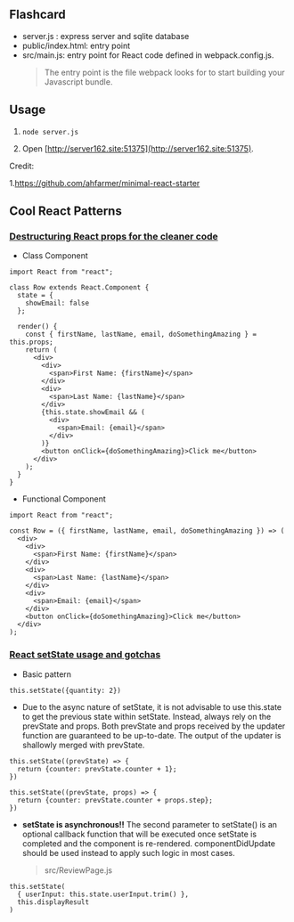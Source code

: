 ## Flashcard

- server.js : express server and sqlite database
- public/index.html: entry point
- src/main.js: entry point for React code defined in webpack.config.js.
  > The entry point is the file webpack looks for to start building your Javascript bundle.

## Usage
1. `node server.js`

2. Open [http://server162.site:51375](http://server162.site:51375).

Credit:

1.https://github.com/ahfarmer/minimal-react-starter



## Cool React Patterns

### [Destructuring React props for the cleaner code](https://dev.to/arnas/destructuring-react-props-for-the-cleaner-code-293)

- Class Component

```
import React from "react";

class Row extends React.Component {
  state = {
    showEmail: false
  };

  render() {
    const { firstName, lastName, email, doSomethingAmazing } = this.props;
    return (
      <div>
        <div>
          <span>First Name: {firstName}</span>
        </div>
        <div>
          <span>Last Name: {lastName}</span>
        </div>
        {this.state.showEmail && (
          <div>
            <span>Email: {email}</span>
          </div>
        )}
        <button onClick={doSomethingAmazing}>Click me</button>
      </div>
    );
  }
}
```

- Functional Component

```
import React from "react";

const Row = ({ firstName, lastName, email, doSomethingAmazing }) => (
  <div>
    <div>
      <span>First Name: {firstName}</span>
    </div>
    <div>
      <span>Last Name: {lastName}</span>
    </div>
    <div>
      <span>Email: {email}</span>
    </div>
    <button onClick={doSomethingAmazing}>Click me</button>
  </div>
);
```

### [React setState usage and gotchas](https://itnext.io/react-setstate-usage-and-gotchas-ac10b4e03d60)

- Basic pattern

```
this.setState({quantity: 2})
```

- Due to the async nature of setState, it is not advisable to use this.state to
  get the previous state within setState. Instead, always rely on the prevState
  and props. Both prevState and props received by the updater function are
  guaranteed to be up-to-date. The output of the updater is shallowly merged
  with prevState.

```
this.setState((prevState) => {
  return {counter: prevState.counter + 1};
})

this.setState((prevState, props) => {
  return {counter: prevState.counter + props.step};
})
```

- **setState is asynchronous!!** The second parameter to setState() is an optional callback function that will be executed once setState is completed and the component is re-rendered. componentDidUpdate should be used instead to apply such logic in most cases.
  > src/ReviewPage.js

```
this.setState(
  { userInput: this.state.userInput.trim() },
  this.displayResult
)
```

